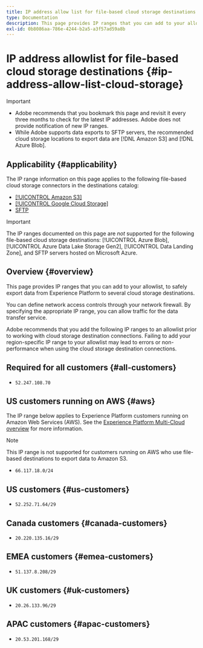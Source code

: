 ```yaml
---
title: IP address allow list for file-based cloud storage destinations
type: Documentation
description: This page provides IP ranges that you can add to your allow list, to safely export data from Experience Platform to cloud storage destinations.
exl-id: 0b8086aa-786e-4244-b2a5-a3f57ad59a8b
---
```

# IP address allowlist for file-based cloud storage destinations {#ip-address-allow-list-cloud-storage}

>[!IMPORTANT]
>
> * Adobe recommends that you bookmark this page and revisit it every three months to check for the latest IP addresses. Adobe does not provide notification of new IP ranges.
> * While Adobe supports data exports to SFTP servers, the recommended cloud storage locations to export data are [!DNL Amazon S3] and [!DNL Azure Blob].

## Applicability {#applicability}

The IP range information on this page applies to the following file-based cloud storage connectors in the destinations catalog:

* [[!UICONTROL Amazon S3]](./amazon-s3.md)
* [[!UICONTROL Google Cloud Storage]](google-cloud-storage.md)
* [SFTP](./sftp.md)

>[!IMPORTANT]
>
>The IP ranges documented on this page are *not* supported for the following file-based cloud storage destinations: [!UICONTROL Azure Blob], [!UICONTROL Azure Data Lake Storage Gen2], [!UICONTROL Data Landing Zone], and SFTP servers hosted on Microsoft Azure.

## Overview {#overview}

This page provides IP ranges that you can add to your allowlist, to safely export data from Experience Platform to several cloud storage destinations.

You can define network access controls through your network firewall. By specifying the appropriate IP range, you can allow traffic for the data transfer service.

Adobe recommends that you add the following IP ranges to an allowlist prior to working with cloud storage destination connections. Failing to add your region-specific IP range to your allowlist may lead to errors or non-performance when using the cloud storage destination connections.

## Required for all customers {#all-customers}

* `52.247.108.70`

## US customers running on AWS {#aws}

The IP range below applies to Experience Platform customers running on Amazon Web Services (AWS). See the [Experience Platform Multi-Cloud overview](../../../landing/multi-cloud.md) for more information.

>[!NOTE]
>
>This IP range is not supported for customers running on AWS who use file-based destinations to export data to Amazon S3.

* `66.117.18.0/24`

## US customers {#us-customers}

* `52.252.71.64/29`

## Canada customers {#canada-customers}

* `20.220.135.16/29`

## EMEA customers {#emea-customers}

* `51.137.8.208/29`

## UK customers {#uk-customers}

* `20.26.133.96/29`

## APAC customers {#apac-customers}

* `20.53.201.168/29`
